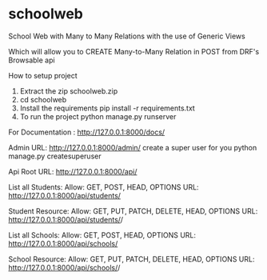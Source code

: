 # schoolweb
School Web with Many to Many Relations with the use of Generic Views

Which will allow you to CREATE Many-to-Many Relation in POST from DRF's Browsable api

How to setup project

1. Extract the zip schoolweb.zip
2. cd schoolweb
3. Install the requirements
pip install -r requirements.txt
4. To run the project
python manage.py runserver

For Documentation :
http://127.0.0.1:8000/docs/

Admin URL: http://127.0.0.1:8000/admin/
create a super user for you
python manage.py createsuperuser

Api Root URL: http://127.0.0.1:8000/api/

List all Students: 
Allow: GET, POST, HEAD, OPTIONS
URL: http://127.0.0.1:8000/api/students/

Student Resource: 
Allow: GET, PUT, PATCH, DELETE, HEAD, OPTIONS
URL: http://127.0.0.1:8000/api/students/<pk>/ 

List all Schools: 
Allow: GET, POST, HEAD, OPTIONS
URL: http://127.0.0.1:8000/api/schools/

School Resource: 
Allow: GET, PUT, PATCH, DELETE, HEAD, OPTIONS
URL: http://127.0.0.1:8000/api/schools/<pk>/
